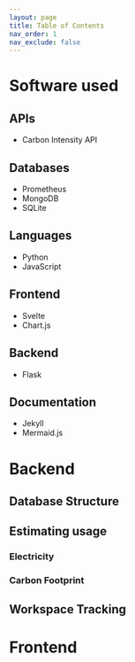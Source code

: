```yaml
---
layout: page
title: Table of Contents  
nav_order: 1
nav_exclude: false     
---
```




# Software used
## APIs
* Carbon Intensity API
## Databases
* Prometheus
* MongoDB
* SQLite
## Languages
* Python
* JavaScript
## Frontend
* Svelte
* Chart.js
## Backend
* Flask
## Documentation
* Jekyll
* Mermaid.js

# Backend
## Database Structure
## Estimating usage
### Electricity
### Carbon Footprint
## Workspace Tracking
## 


# Frontend



